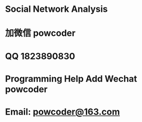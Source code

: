 # Social Network Analysis
# 加微信 powcoder

# QQ 1823890830

# Programming Help Add Wechat powcoder

# Email: powcoder@163.com

